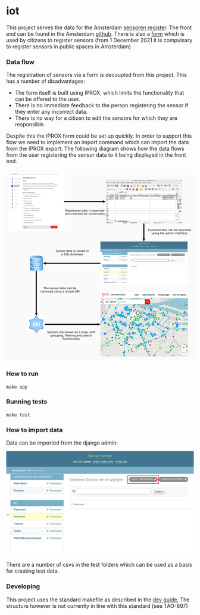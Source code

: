 # iot
This project serves the data for the Amsterdam [sensoren register](https://sensorenregister.amsterdam.nl/).
The front end can be found in the Amsterdam [github](https://github.com/Amsterdam/).
There is also a [form](https://formulier.amsterdam.nl/thema/privacy/sensorregistratie/) which is used
by citizens to register sensors (from 1 December 2021 it is compulsary to register sensors in public spaces in Amsterdam)

### Data flow

The registration of sensors via a form is decoupled from this project. This has a number of disadvantages:

* The form itself is built using IPROX, which limits the functionality that can be offered to the user.
* There is no immediate feedback to the person registering the sensor if they enter any incorrect data.
* There is no way for a citizen to edit the sensors for which they are responsible.

Despite this the IPROX form could be set up quickly. In order to support this flow we need to implement an
import command which can import the data from the IPROX export. The following diagram shows how the data flows
from the user registering the sensor data to it being displayed in the front end.

![Data flow](docs/data-flow-en.png)

### How to run

```
make app
```

### Running tests

```
make test
```

### How to import data

Data can be imported from the django admin:

![Data import](docs/data-import.png)

There are a number of csvs in the test folders which can be used as a basis for creating test data.

### Developing

This project uses the standard makefile as described in the [dev guide](https://github.com/Amsterdam/opdrachten_team_dev),
The structure however is not currently in line with this standard (see TAO-897)